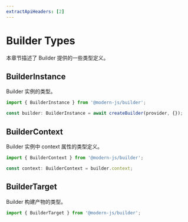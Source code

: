 ```yaml
---
extractApiHeaders: [2]
---
```


# Builder Types

本章节描述了 Builder 提供的一些类型定义。

## BuilderInstance

Builder 实例的类型。

```ts
import { BuilderInstance } from '@modern-js/builder';

const builder: BuilderInstance = await createBuilder(provider, {});
```

## BuilderContext

Builder 实例中 context 属性的类型定义。

```ts
import { BuilderContext } from '@modern-js/builder';

const context: BuilderContext = builder.context;
```

## BuilderTarget

Builder 构建产物的类型。

```ts
import { BuilderTarget } from '@modern-js/builder';
```
